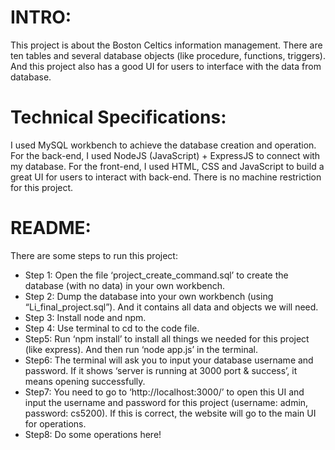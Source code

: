 # INTRO:
This project is about the Boston Celtics information management. There are ten tables and several
database objects (like procedure, functions, triggers). And this project also has a good UI for users 
to interface with the data from database. 

# Technical Specifications: 
I used MySQL workbench to achieve the database creation and operation. For the back-end, I used 
NodeJS (JavaScript) + ExpressJS to connect with my database. For the front-end, I used HTML, 
CSS and JavaScript to build a great UI for users to interact with back-end. There is no machine 
restriction for this project.

# README:
There are some steps to run this project: 
- Step 1: Open the file ‘project_create_command.sql’ to create the database (with no data) in your 
own workbench.
- Step 2: Dump the database into your own workbench (using “Li_final_project.sql”). And it contains 
all data and objects we will need.
- Step 3: Install node and npm. 
- Step 4: Use terminal to cd to the code file.
- Step5: Run ‘npm install’ to install all things we needed for this project (like express). And then run 
‘node app.js’ in the terminal.
- Step6: The terminal will ask you to input your database username and password. If it shows ‘server 
is running at 3000 port & success’, it means opening successfully.
- Step7: You need to go to ‘http://localhost:3000/’ to open this UI and input the username and 
password for this project (username: admin, password: cs5200). If this is correct, the website will 
go to the main UI for operations.
- Step8: Do some operations here!
